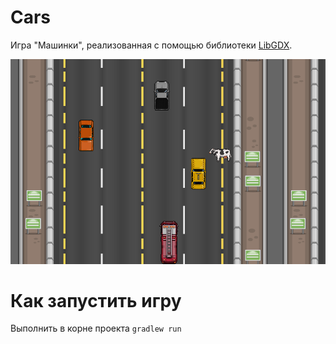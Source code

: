# Сars
Игра "Машинки", реализованная с помощью библиотеки [LibGDX](https://en.wikipedia.org/wiki/LibGDX).

![Screenshot](/screenshots/screenshot1.png?raw=true)

# Как запустить игру
Выполнить в корне проекта `gradlew run`
